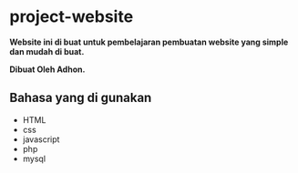 # project-website

**Website ini di buat untuk pembelajaran pembuatan website yang simple dan mudah di buat.**

<b>Dibuat Oleh Adhon.</b>

## Bahasa yang di gunakan
- HTML
- css
- javascript
- php
- mysql